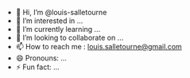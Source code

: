 - 👋 Hi, I’m @louis-salletourne
- 👀 I’m interested in ...
- 🌱 I’m currently learning ...
- 💞️ I’m looking to collaborate on ...
- 📫 How to reach me : louis.salletourne@gmail.com
- 😄 Pronouns: ...
- ⚡ Fun fact: ...

<!---
louis-salletourne/louis-salletourne is a ✨ special ✨ repository because its `README.md` (this file) appears on your GitHub profile.
You can click the Preview link to take a look at your changes.
--->
